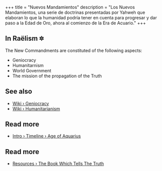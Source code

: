 +++
title = "Nuevos Mandamientos"
description = "Los Nuevos Mandamientos, una serie de doctrinas presentadas por Yahweh que elaboran lo que la humanidad podría tener en cuenta para progresar y dar paso a la Edad de Oro, ahora al comienzo de la Era de Acuario."
+++

## In Raëlism 🔯

The New Commandments are constituted of the following aspects:

- Geniocracy
- Humanitarnism
- World Government
- The mission of the propagation of the Truth

## See also

- [Wiki › Geniocracy](../../wiki/geniocracy/)
- [Wiki › Humanitarianism](../../wiki/humanitarianism/)

## Read more

- [Intro › Timeline › Age of Aquarius](../../timeline/age-of-aquarius/)

## Read more

- [Resources › The Book Which Tells The Truth](../../library/the-book-which-tells-the-truth/index/)